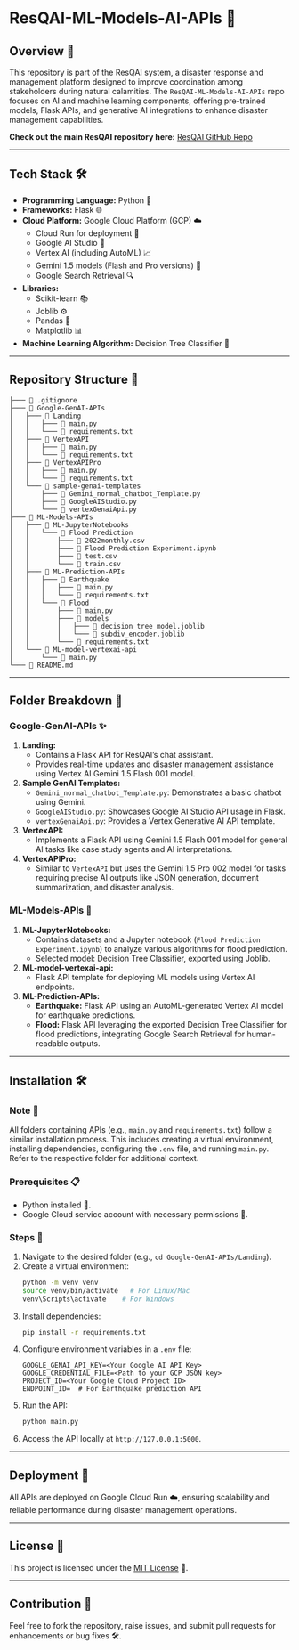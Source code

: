 # ResQAI-ML-Models-AI-APIs 🤖

## Overview 🌟
This repository is part of the ResQAI system, a disaster response and management platform designed to improve coordination among stakeholders during natural calamities. The `ResQAI-ML-Models-AI-APIs` repo focuses on AI and machine learning components, offering pre-trained models, Flask APIs, and generative AI integrations to enhance disaster management capabilities.

**Check out the main ResQAI repository here:** [ResQAI GitHub Repo](https://github.com/ResQAI/ResQAI)

---

## Tech Stack 🛠️
- **Programming Language:** Python 🐍
- **Frameworks:** Flask 🌐
- **Cloud Platform:** Google Cloud Platform (GCP) ☁️
  - Cloud Run for deployment 🚀
  - Google AI Studio 🤖
  - Vertex AI (including AutoML) 📈
  - Gemini 1.5 models (Flash and Pro versions) 🌟
  - Google Search Retrieval 🔍
- **Libraries:**
  - Scikit-learn 📚
  - Joblib ⚙️
  - Pandas 🐼
  - Matplotlib 📊
- **Machine Learning Algorithm:** Decision Tree Classifier 🌳

---

## Repository Structure 📂
```
├─── 📄 .gitignore
├─── 📂 Google-GenAI-APIs
│   ├─── 📂 Landing
│   │   ├─── 📄 main.py
│   │   └─── 📄 requirements.txt
│   ├─── 📂 VertexAPI
│   │   ├─── 📄 main.py
│   │   └─── 📄 requirements.txt
│   ├─── 📂 VertexAPIPro
│   │   ├─── 📄 main.py
│   │   └─── 📄 requirements.txt
│   └─── 📂 sample-genai-templates
│       ├─── 📄 Gemini_normal_chatbot_Template.py
│       ├─── 📄 GoogleAIStudio.py
│       └─── 📄 vertexGenaiApi.py
├─── 📂 ML-Models-APIs
│   ├─── 📂 ML-JupyterNotebooks
│   │   └─── 📂 Flood Prediction
│   │       ├─── 📄 2022monthly.csv
│   │       ├─── 📄 Flood Prediction Experiment.ipynb
│   │       ├─── 📄 test.csv
│   │       └─── 📄 train.csv
│   ├─── 📂 ML-Prediction-APIs
│   │   ├─── 📂 Earthquake
│   │   │   ├─── 📄 main.py
│   │   │   └─── 📄 requirements.txt
│   │   └─── 📂 Flood
│   │       ├─── 📄 main.py
│   │       ├─── 📂 models
│   │       │   ├─── 📄 decision_tree_model.joblib
│   │       │   └─── 📄 subdiv_encoder.joblib
│   │       └─── 📄 requirements.txt
│   └─── 📂 ML-model-vertexai-api
│       └─── 📄 main.py
└─── 📄 README.md
```

---

## Folder Breakdown 📁

### Google-GenAI-APIs ✨
1. **Landing:**
   - Contains a Flask API for ResQAI’s chat assistant.
   - Provides real-time updates and disaster management assistance using Vertex AI Gemini 1.5 Flash 001 model.
2. **Sample GenAI Templates:**
   - `Gemini_normal_chatbot_Template.py`: Demonstrates a basic chatbot using Gemini.
   - `GoogleAIStudio.py`: Showcases Google AI Studio API usage in Flask.
   - `vertexGenaiApi.py`: Provides a Vertex Generative AI API template.
3. **VertexAPI:**
   - Implements a Flask API using Gemini 1.5 Flash 001 model for general AI tasks like case study agents and AI interpretations.
4. **VertexAPIPro:**
   - Similar to `VertexAPI` but uses the Gemini 1.5 Pro 002 model for tasks requiring precise AI outputs like JSON generation, document summarization, and disaster analysis.

### ML-Models-APIs 🧠
1. **ML-JupyterNotebooks:**
   - Contains datasets and a Jupyter notebook (`Flood Prediction Experiment.ipynb`) to analyze various algorithms for flood prediction.
   - Selected model: Decision Tree Classifier, exported using Joblib.
2. **ML-model-vertexai-api:**
   - Flask API template for deploying ML models using Vertex AI endpoints.
3. **ML-Prediction-APIs:**
   - **Earthquake:** Flask API using an AutoML-generated Vertex AI model for earthquake predictions.
   - **Flood:** Flask API leveraging the exported Decision Tree Classifier for flood predictions, integrating Google Search Retrieval for human-readable outputs.

---

## Installation 🛠️
### Note 📌
All folders containing APIs (e.g., `main.py` and `requirements.txt`) follow a similar installation process. This includes creating a virtual environment, installing dependencies, configuring the `.env` file, and running `main.py`. Refer to the respective folder for additional context.
### Prerequisites 📋
- Python installed 🐍.
- Google Cloud service account with necessary permissions 🔐.

### Steps 🔧
1. Navigate to the desired folder (e.g., `cd Google-GenAI-APIs/Landing`).
2. Create a virtual environment:
   ```bash
   python -m venv venv
   source venv/bin/activate   # For Linux/Mac
   venv\Scripts\activate    # For Windows
   ```
3. Install dependencies:
   ```bash
   pip install -r requirements.txt
   ```
4. Configure environment variables in a `.env` file:
   ```env
   GOOGLE_GENAI_API_KEY=<Your Google AI API Key>
   GOOGLE_CREDENTIAL_FILE=<Path to your GCP JSON key>
   PROJECT_ID=<Your Google Cloud Project ID>
   ENDPOINT_ID=  # For Earthquake prediction API
   ```
5. Run the API:
   ```bash
   python main.py
   ```
6. Access the API locally at `http://127.0.0.1:5000`.



---

## Deployment 🚀
All APIs are deployed on Google Cloud Run ☁️, ensuring scalability and reliable performance during disaster management operations.

---

## License 📜
This project is licensed under the [MIT License](https://github.com/ResQAI/ResQAI-ML-models-AI-APIs/blob/main/LICENSE) 📄.

---

## Contribution 🤝
Feel free to fork the repository, raise issues, and submit pull requests for enhancements or bug fixes 🛠️.




